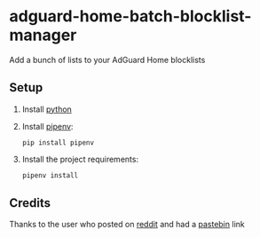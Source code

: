 # adguard-home-batch-blocklist-manager

Add a bunch of lists to your AdGuard Home blocklists

## Setup

1. Install [python](https://www.python.org/)
2. Install [pipenv](https://pypi.org/project/pipenv/):

    ```shell
    pip install pipenv
    ```

3. Install the project requirements:

    ```sh
    pipenv install
    ```

## Credits

Thanks to the user who posted on [reddit](https://pastebin.com/i1d4xNAY) and had a [pastebin](https://pastebin.com/i1d4xNAY) link